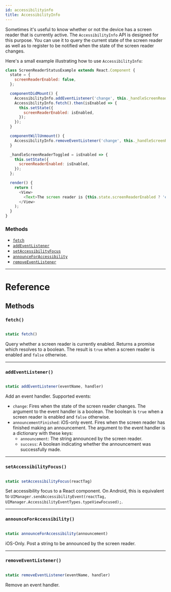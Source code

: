 ```yaml
---
id: accessibilityinfo
title: AccessibilityInfo
---
```


Sometimes it's useful to know whether or not the device has a screen reader that is currently active. The `AccessibilityInfo` API is designed for this purpose. You can use it to query the current state of the screen reader as well as to register to be notified when the state of the screen reader changes.

Here's a small example illustrating how to use `AccessibilityInfo`:

```javascript
class ScreenReaderStatusExample extends React.Component {
  state = {
    screenReaderEnabled: false,
  };

  componentDidMount() {
    AccessibilityInfo.addEventListener('change', this._handleScreenReaderToggled);
    AccessibilityInfo.fetch().then(isEnabled => {
      this.setState({
        screenReaderEnabled: isEnabled,
      });
    });
  }

  componentWillUnmount() {
    AccessibilityInfo.removeEventListener('change', this._handleScreenReaderToggled);
  }

  _handleScreenReaderToggled = isEnabled => {
    this.setState({
      screenReaderEnabled: isEnabled,
    });
  };

  render() {
    return (
      <View>
        <Text>The screen reader is {this.state.screenReaderEnabled ? 'enabled' : 'disabled'}.</Text>
      </View>
    );
  }
}
```

### Methods

- [`fetch`](../accessibilityinfo/#fetch)
- [`addEventListener`](../accessibilityinfo/#addeventlistener)
- [`setAccessibilityFocus`](../accessibilityinfo/#setaccessibilityfocus)
- [`announceForAccessibility`](../accessibilityinfo/#announceforaccessibility)
- [`removeEventListener`](../accessibilityinfo/#removeeventlistener)

---

# Reference

## Methods

### `fetch()`

```javascript

static fetch()

```

Query whether a screen reader is currently enabled. Returns a promise which resolves to a boolean. The result is `true` when a screen reader is enabled and `false` otherwise.

---

### `addEventListener()`

```javascript

static addEventListener(eventName, handler)

```

Add an event handler. Supported events:

- `change`: Fires when the state of the screen reader changes. The argument to the event handler is a boolean. The boolean is `true` when a screen reader is enabled and `false` otherwise.
- `announcementFinished`: iOS-only event. Fires when the screen reader has finished making an announcement. The argument to the event handler is a dictionary with these keys:
  - `announcement`: The string announced by the screen reader.
  - `success`: A boolean indicating whether the announcement was successfully made.

---

### `setAccessibilityFocus()`

```javascript

static setAccessibilityFocus(reactTag)

```

Set accessibility focus to a React component. On Android, this is equivalent to `UIManager.sendAccessibilityEvent(reactTag, UIManager.AccessibilityEventTypes.typeViewFocused);`.

---

### `announceForAccessibility()`

```javascript

static announceForAccessibility(announcement)

```

iOS-Only. Post a string to be announced by the screen reader.

---

### `removeEventListener()`

```javascript

static removeEventListener(eventName, handler)

```

Remove an event handler.
